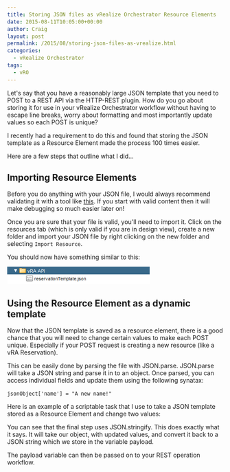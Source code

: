 ```yaml
---
title: Storing JSON files as vRealize Orchestrator Resource Elements
date: 2015-08-11T10:05:00+00:00
author: Craig
layout: post
permalink: /2015/08/storing-json-files-as-vrealize.html
categories:
  - vRealize Orchestrator
tags:
  - vRO
---
```

Let's say that you have a reasonably large JSON template that you need to POST to a REST API via the HTTP-REST plugin. How do you go about storing it for use in your vRealize Orchestrator workflow without having to escape line breaks, worry about formatting and most importantly update values so each POST is unique?

I recently had a requirement to do this and found that storing the JSON template as a Resource Element made the process 100 times easier.

Here are a few steps that outline what I did...

<!--more-->

## Importing Resource Elements

Before you do anything with your JSON file, I would always recommend validating it with a tool like [this](http://json.parser.online.fr/). If you start with valid content then it will make debugging so much easier later on!

Once you are sure that your file is valid, you'll need to import it. Click on the resources tab (which is only valid if you are in design view), create a new folder and import your JSON file by right clicking on the new folder and selecting `Import Resource`.

You should now have something similar to this:

![reslist](/assets/images/reslist.png)

## Using the Resource Element as a dynamic template

Now that the JSON template is saved as a resource element, there is a good chance that you will need to change certain values to make each POST unique. Especially if your POST request is creating a new resource (like a vRA Reservation).

This can be easily done by parsing the file with JSON.parse. JSON.parse will take a JSON string and parse it in to an object. Once parsed, you can access individual fields and update them using the following synatax:

```
jsonObject['name'] = "A new name!"
```

Here is an example of a scriptable task that I use to take a JSON template stored as a Resource Element and change two values:

<script src="https://gist.github.com/chelnak/813167f381ab99acc1e6.js"></script>

You can see that the final step uses JSON.stringify. This does exactly what it says. It will take our object, with updated values, and convert it back to a JSON string which we store in the variable payload.

The payload variable can then be passed on to your REST operation workflow.
